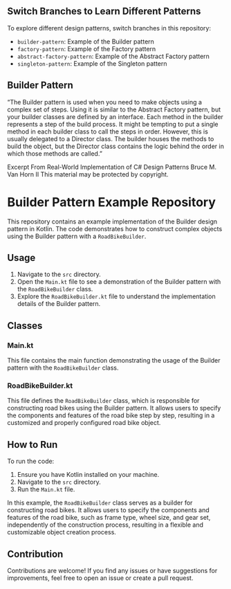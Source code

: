 ## Switch Branches to Learn Different Patterns

To explore different design patterns, switch branches in this repository:

- `builder-pattern`: Example of the Builder pattern
- `factory-pattern`: Example of the Factory pattern
- `abstract-factory-pattern`: Example of the Abstract Factory pattern
- `singleton-pattern`: Example of the Singleton pattern

## Builder Pattern

“The Builder pattern is used when you need to make objects using a complex set of steps. Using it is similar to the Abstract Factory pattern, but your builder classes are defined by an interface. Each method in the builder represents a step of the build process. It might be tempting to put a single method in each builder class to call the steps in order. However, this is usually delegated to a Director class. The builder houses the methods to build the object, but the Director class contains the logic behind the order in which those methods are called.”

Excerpt From
Real-World Implementation of C# Design Patterns
Bruce M. Van Horn II
This material may be protected by copyright.

# Builder Pattern Example Repository

This repository contains an example implementation of the Builder design pattern in Kotlin. The code demonstrates how to construct complex objects using the Builder pattern with a `RoadBikeBuilder`.

## Usage

1. Navigate to the `src` directory.
2. Open the `Main.kt` file to see a demonstration of the Builder pattern with the `RoadBikeBuilder` class.
3. Explore the `RoadBikeBuilder.kt` file to understand the implementation details of the Builder pattern.

## Classes

### Main.kt

This file contains the main function demonstrating the usage of the Builder pattern with the `RoadBikeBuilder` class.

### RoadBikeBuilder.kt

This file defines the `RoadBikeBuilder` class, which is responsible for constructing road bikes using the Builder pattern. It allows users to specify the components and features of the road bike step by step, resulting in a customized and properly configured road bike object.

## How to Run

To run the code:

1. Ensure you have Kotlin installed on your machine.
2. Navigate to the `src` directory.
3. Run the `Main.kt` file.


In this example, the `RoadBikeBuilder` class serves as a builder for constructing road bikes. It allows users to specify the components and features of the road bike, such as frame type, wheel size, and gear set, independently of the construction process, resulting in a flexible and customizable object creation process.

## Contribution

Contributions are welcome! If you find any issues or have suggestions for improvements, feel free to open an issue or create a pull request.
